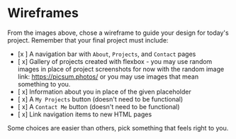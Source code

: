 # Wireframes

From the images above, chose a wireframe to guide your design for today's project. Remember that your final project must include:

- [x ]  A navigation bar with `About`, `Projects`, and `Contact` pages
- [ x]  Gallery of projects created with flexbox - you may use random images in place of project screenshots for now with the random image link: https://picsum.photos/ or you may use images that mean something to you.
- [ x]  Information about you in place of the given placeholder
- [ x]  A `My Projects` button (doesn't need to be functional)
- [ x]  A `Contact Me` button (doesn't need to be functional)
- [ x]  Link navigation items to new HTML pages

Some choices are easier than others, pick something that feels right to you. 